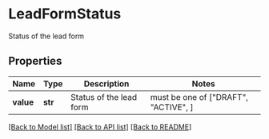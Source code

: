 # LeadFormStatus

Status of the lead form

## Properties
Name | Type | Description | Notes
------------ | ------------- | ------------- | -------------
**value** | **str** | Status of the lead form |  must be one of ["DRAFT", "ACTIVE", ]

[[Back to Model list]](../README.md#documentation-for-models) [[Back to API list]](../README.md#documentation-for-api-endpoints) [[Back to README]](../README.md)


